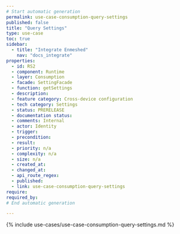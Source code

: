 ```yaml
---
# Start automatic generation
permalink: use-case-consumption-query-settings
published: false
title: "Query Settings"
type: use-case
toc: true
sidebar:
  - title: "Integrate Enmeshed"
    nav: "docs_integrate"
properties:
  - id: RS2
  - component: Runtime
  - layer: Consumption
  - facade: SettingFacade
  - function: getSettings
  - description:
  - feature category: Cross-device configuration
  - tech category: Settings
  - status: PRERELEASE
  - documentation status:
  - comments: Internal
  - actor: Identity
  - trigger:
  - precondition:
  - result:
  - priority: n/a
  - complexity: n/a
  - size: n/a
  - created_at:
  - changed_at:
  - api_route_regex:
  - published:
  - link: use-case-consumption-query-settings
require:
required_by:
# End automatic generation

---
```


{% include use-cases/use-case-consumption-query-settings.md %}
